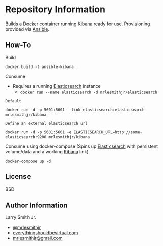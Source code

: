 Repository Information
======================
Builds a [Docker] container running [Kibana] ready for use. Provisioning provided via [Ansible].

How-To
------
Build
```
docker build -t ansible-kibana .
```

Consume
* Requires a running [Elasticsearch] instance
  * `docker run --name elasticsearch -d mrlesmithjr/elasticsearch`

`Default`
```
docker run -d -p 5601:5601 --link elasticsearch:elasticsearch mrlesmithjr/kibana
```
`Define an external elasticsearch url`
```
docker run -d -p 5601:5601 -e ELASTICSEARCH_URL=http://some-elasticsearch:9200 mrlesmithjr/kibana
```

Consume using docker-compose (Spins up [Elasticsearch] with persistent volume/data and a working [Kibana] link)
```
docker-compose up -d
```

License
-------

BSD

Author Information
------------------

Larry Smith Jr.
- [@mrlesmithjr]
- [everythingshouldbevirtual.com]
- [mrlesmithjr@gmail.com]


[Kibana]: <https://elastic.co/kibana>
[Elasticsearch]: <https://elastic.co>
[Docker]: <https://www.docker.com>
[Ansible]: <https://www.ansible.com/>
[@mrlesmithjr]: <https://twitter.com/mrlesmithjr>
[everythingshouldbevirtual.com]: <http://everythingshouldbevirtual.com>
[mrlesmithjr@gmail.com]: <mailto:mrlesmithjr@gmail.com>

